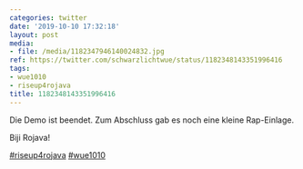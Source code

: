 ```yaml
---
categories: twitter
date: '2019-10-10 17:32:18'
layout: post
media:
- file: /media/1182347946140024832.jpg
ref: https://twitter.com/schwarzlichtwue/status/1182348143351996416
tags:
- wue1010
- riseup4rojava
title: 1182348143351996416
---
```

Die Demo ist beendet. Zum Abschluss gab es noch eine kleine Rap-Einlage.



Biji Rojava!



[#riseup4rojava](/t/riseup4rojava) [#wue1010](/t/wue1010)  